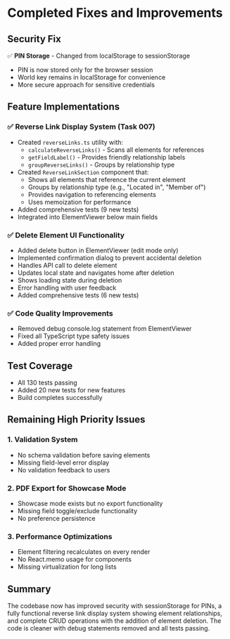 # Completed Fixes and Improvements

## Security Fix
✅ **PIN Storage** - Changed from localStorage to sessionStorage
- PIN is now stored only for the browser session
- World key remains in localStorage for convenience
- More secure approach for sensitive credentials

## Feature Implementations

### ✅ Reverse Link Display System (Task 007)
- Created `reverseLinks.ts` utility with:
  - `calculateReverseLinks()` - Scans all elements for references
  - `getFieldLabel()` - Provides friendly relationship labels
  - `groupReverseLinks()` - Groups by relationship type
- Created `ReverseLinkSection` component that:
  - Shows all elements that reference the current element
  - Groups by relationship type (e.g., "Located in", "Member of")
  - Provides navigation to referencing elements
  - Uses memoization for performance
- Added comprehensive tests (9 new tests)
- Integrated into ElementViewer below main fields

### ✅ Delete Element UI Functionality
- Added delete button in ElementViewer (edit mode only)
- Implemented confirmation dialog to prevent accidental deletion
- Handles API call to delete element
- Updates local state and navigates home after deletion
- Shows loading state during deletion
- Error handling with user feedback
- Added comprehensive tests (6 new tests)

### ✅ Code Quality Improvements
- Removed debug console.log statement from ElementViewer
- Fixed all TypeScript type safety issues
- Added proper error handling

## Test Coverage
- All 130 tests passing
- Added 20 new tests for new features
- Build completes successfully

## Remaining High Priority Issues

### 1. Validation System
- No schema validation before saving elements
- Missing field-level error display
- No validation feedback to users

### 2. PDF Export for Showcase Mode
- Showcase mode exists but no export functionality
- Missing field toggle/exclude functionality
- No preference persistence

### 3. Performance Optimizations
- Element filtering recalculates on every render
- No React.memo usage for components
- Missing virtualization for long lists

## Summary
The codebase now has improved security with sessionStorage for PINs, a fully functional reverse link display system showing element relationships, and complete CRUD operations with the addition of element deletion. The code is cleaner with debug statements removed and all tests passing.